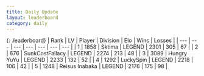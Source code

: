 ```yaml
---
title: Daily Update
layout: leaderboard
category: daily
---
```


{: .leaderboard}
| Rank | LV | Player | Division | Elo | Wins | Losses |
| --- | --- | --- | --- | --- | --- | --- |
| <span data-change="1">1</span> | 1858 | <span title="ID: 353063">Sktima</span> | LEGEND | <span data-change="61">2301</span> | <span data-change="30">305</span> | <span data-change="3">67</span> |
| <span data-change="-1">2</span> | 676 | <span title="ID: 402846">SunkCostFallacy</span> | LEGEND | <span data-change="-27">2274</span> | <span data-change="20">213</span> | <span data-change="6">48</span> |
| <span data-change="0">3</span> | 3089 | <span title="ID: 164871">Hungry YuYu</span> | LEGEND | <span data-change="-1">2233</span> | <span data-change="3">132</span> | <span data-change="1">52</span> |
| <span data-change="0">4</span> | 1292 | <span title="ID: 498412">LuckySpin</span> | LEGEND | <span data-change="0">2218</span> | <span data-change="0">106</span> | <span data-change="0">42</span> |
| <span data-change="1">5</span> | 1248 | <span title="ID: 451068">Reisus Inabaka</span> | LEGEND | <span data-change="1">2176</span> | <span data-change="16">175</span> | <span data-change="8">98</span> |